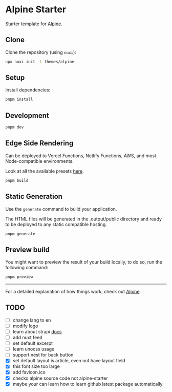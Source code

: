 # Alpine Starter

Starter template for [Alpine](https://alpine.nuxt.space).

## Clone

Clone the repository (using `nuxi`):

```bash
npx nuxi init -t themes/alpine
```

## Setup

Install dependencies:

```bash
pnpm install
```

## Development

```bash
pnpm dev
```

## Edge Side Rendering

Can be deployed to Vercel Functions, Netlify Functions, AWS, and most Node-compatible environments.

Look at all the available presets [here](https://v3.nuxtjs.org/guide/deploy/presets).

```bash
pnpm build
```

## Static Generation

Use the `generate` command to build your application.

The HTML files will be generated in the .output/public directory and ready to be deployed to any static compatible hosting.

```bash
pnpm generate
```

## Preview build

You might want to preview the result of your build locally, to do so, run the following command:

```bash
pnpm preview
```

---

For a detailed explanation of how things work, check out [Alpine](https://alpine.nuxt.space).

## TODO

- [ ] change lang to en
- [ ] modify logo
- [ ] learn about strapi [docs](https://getstrapi.cn/developer-docs/latest/developer-resources/global-strapi/api-reference.html#strapi-router)
- [ ] add nuxt feed
- [ ] set default excerpt
- [ ] learn unocss usage
- [ ] support nest for back button
- [x] set default layout is article, even not have layout field
- [x] this font size too large
- [x] add favicon.ico
- [x] checko alpine source code not alpine-starter
- [x] maybe your can learn how to learn github latest package automatically

